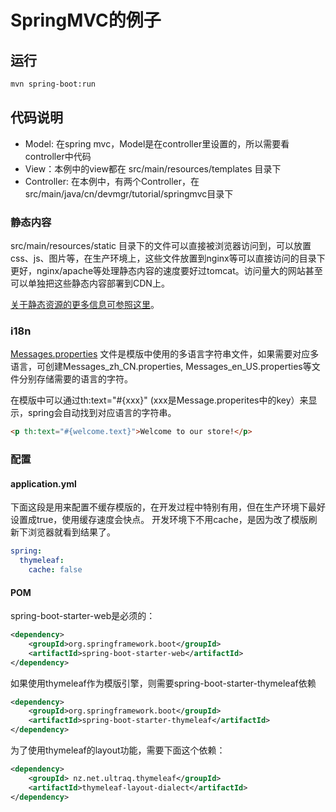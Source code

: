 # SpringMVC的例子

## 运行
```Bash
mvn spring-boot:run
```

## 代码说明
* Model: 在spring mvc，Model是在controller里设置的，所以需要看controller中代码
* View：本例中的view都在 src/main/resources/templates 目录下
* Controller: 在本例中，有两个Controller，在src/main/java/cn/devmgr/tutorial/springmvc目录下

### 静态内容
src/main/resources/static 目录下的文件可以直接被浏览器访问到，可以放置css、js、图片等，在生产环境上，这些文件放置到nginx等可以直接访问的目录下更好，nginx/apache等处理静态内容的速度要好过tomcat。访问量大的网站甚至可以单独把这些静态内容部署到CDN上。

[关于静态资源的更多信息可参照这里](https://github.com/gexiangdong/tutorial/wiki/静态资源)。

### i18n
[Messages.properties](./src/main/resources/Messages.properties) 文件是模版中使用的多语言字符串文件，如果需要对应多语言，可创建Messages_zh_CN.properties, Messages_en_US.properties等文件分别存储需要的语言的字符。

在模版中可以通过th:text="#{xxx}" (xxx是Message.properites中的key）来显示，spring会自动找到对应语言的字符串。
```HTML
<p th:text="#{welcome.text}">Welcome to our store!</p>
```

### 配置

#### application.yml
下面这段是用来配置不缓存模版的，在开发过程中特别有用，但在生产环境下最好设置成true，使用缓存速度会快点。
开发环境下不用cache，是因为改了模版刷新下浏览器就看到结果了。
```yml
spring:
  thymeleaf:
    cache: false
```


#### POM
spring-boot-starter-web是必须的：
```XML
<dependency>
    <groupId>org.springframework.boot</groupId>
    <artifactId>spring-boot-starter-web</artifactId>
</dependency>
```

如果使用thymeleaf作为模版引擎，则需要spring-boot-starter-thymeleaf依赖
```XML
<dependency>
    <groupId>org.springframework.boot</groupId>
    <artifactId>spring-boot-starter-thymeleaf</artifactId>
</dependency>
```

为了使用thymeleaf的layout功能，需要下面这个依赖：
```XML
<dependency>
    <groupId> nz.net.ultraq.thymeleaf</groupId>
    <artifactId>thymeleaf-layout-dialect</artifactId>
</dependency>
```
